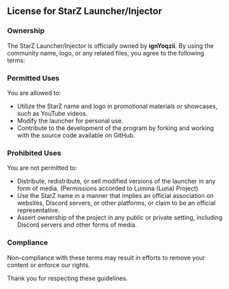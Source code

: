 ## License for StarZ Launcher/Injector

### Ownership

The StarZ Launcher/Injector is officially owned by **ignYoqzii**. By using the community name, logo, or any related files, you agree to the following terms:

### Permitted Uses

You are allowed to:

- Utilize the StarZ name and logo in promotional materials or showcases, such as YouTube videos.
- Modify the launcher for personal use.
- Contribute to the development of the program by forking and working with the source code available on GitHub.

### Prohibited Uses

You are not permitted to:

- Distribute, redistribute, or sell modified versions of the launcher in any form of media. (Permissions accorded to Lumina (Luna) Project)
- Use the StarZ name in a manner that implies an official association on websites, Discord servers, or other platforms, or claim to be an official representative.
- Assert ownership of the project in any public or private setting, including Discord servers and other forms of media.

### Compliance

Non-compliance with these terms may result in efforts to remove your content or enforce our rights. 

Thank you for respecting these guidelines.
